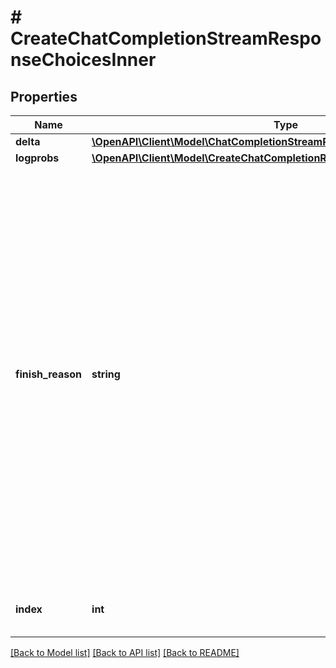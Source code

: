 # # CreateChatCompletionStreamResponseChoicesInner

## Properties

Name | Type | Description | Notes
------------ | ------------- | ------------- | -------------
**delta** | [**\OpenAPI\Client\Model\ChatCompletionStreamResponseDelta**](ChatCompletionStreamResponseDelta.md) |  |
**logprobs** | [**\OpenAPI\Client\Model\CreateChatCompletionResponseChoicesInnerLogprobs**](CreateChatCompletionResponseChoicesInnerLogprobs.md) |  | [optional]
**finish_reason** | **string** | The reason the model stopped generating tokens. This will be &#x60;stop&#x60; if the model hit a natural stop point or a provided stop sequence, &#x60;length&#x60; if the maximum number of tokens specified in the request was reached, &#x60;content_filter&#x60; if content was omitted due to a flag from our content filters, &#x60;tool_calls&#x60; if the model called a tool, or &#x60;function_call&#x60; (deprecated) if the model called a function. |
**index** | **int** | The index of the choice in the list of choices. |

[[Back to Model list]](../../README.md#models) [[Back to API list]](../../README.md#endpoints) [[Back to README]](../../README.md)
